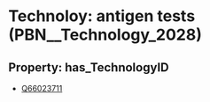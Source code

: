 # Technoloy: __antigen tests__ (PBN__Technology_2028)

## Property: has_TechnologyID

* [Q66023711](Q66023711)

